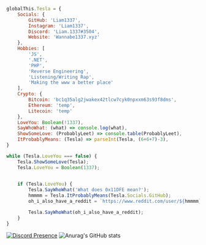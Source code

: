 ```js
globalThis.Tesla = {
    Socials: {
        GitHub: 'Liam1337',
        Instagram: 'Liam1337',
        Discord: 'Liam.1337#3504',
        Website: 'Wannabe1337.xyz'
    },
    Hobbies: [
        'JS',
        '.NET',
        'PHP',
        'Reverse Engineering',
        'Listening/Writing Rap',
        'Making the www a better place'
    ],
    Crypto: {
        Bitcoin: 'bc1q35alg2jwakex42tlcw7cyk0npxxm63s93f8dms',
        Ethereum: 'temp',
        Litecoin: 'temp'
    },
    LoveYou: Boolean(!1337),
    SayWhoWhat: (what) => console.log(what),
    ShowSomeLove: (ProbablyLeet) => console.table(ProbablyLeet),
    ItProbablyMeans: (Tesla) => parseInt(Tesla, (6+6+7)-3),
}

while (Tesla.LoveYou === false) {
    Tesla.ShowSomeLove(Tesla);
    Tesla.LoveYou = Boolean(1337);
    

    if (Tesla.LoveYou) {
        Tesla.SayWhoWhat('What does 0x11DFE mean?');
        hmmmm = Tesla.ItProbablyMeans(Tesla.Socials.GitHub);
        oh_i_also_have_a_reddit = `https://www.reddit.com/user/${hmmmm}`;

        Tesla.SayWhoWhat(oh_i_also_have_a_reddit);
    }
}
```
[![Discord Presence](https://lanyard-profile-readme.vercel.app/api/914882312997589034)](https://discord.com/users/914882312997589034)
![Anurag's GitHub stats](https://github-readme-stats.vercel.app/api?username=Liam1337&show_icons=true&theme=cobalt)
